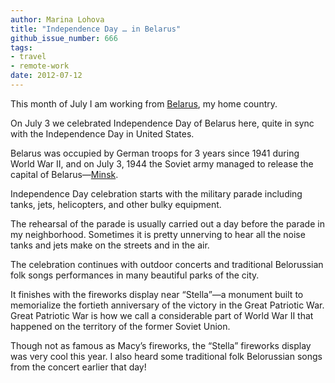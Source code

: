 ```yaml
---
author: Marina Lohova
title: "Independence Day … in Belarus"
github_issue_number: 666
tags:
- travel
- remote-work
date: 2012-07-12
---
```


This month of July I am working from [Belarus](https://en.wikipedia.org/wiki/Belarus), my home country.

On July 3 we celebrated Independence Day of Belarus here, quite in sync with the Independence Day in United States.

Belarus was occupied by German troops for 3 years since 1941 during World War II, and on July 3, 1944 the Soviet army managed to release the capital of Belarus—​[Minsk](https://en.wikipedia.org/wiki/Minsk).

Independence Day celebration starts with the military parade including tanks, jets, helicopters, and other bulky equipment.

The rehearsal of the parade is usually carried out a day before the parade in my neighborhood. Sometimes it is pretty unnerving to hear all the noise tanks and jets make on the streets and in the air.

The celebration continues with outdoor concerts and traditional Belorussian folk songs performances in many beautiful parks of the city.

It finishes with the fireworks display near “Stella”—​a monument built to memorialize the fortieth anniversary of the victory in the Great Patriotic War. Great Patriotic War is how we call a considerable part of World War II that happened on the territory of the former Soviet Union.

Though not as famous as Macy’s fireworks, the “Stella” fireworks display was very cool this year. I also heard some traditional folk Belorussian songs from the concert earlier that day!
